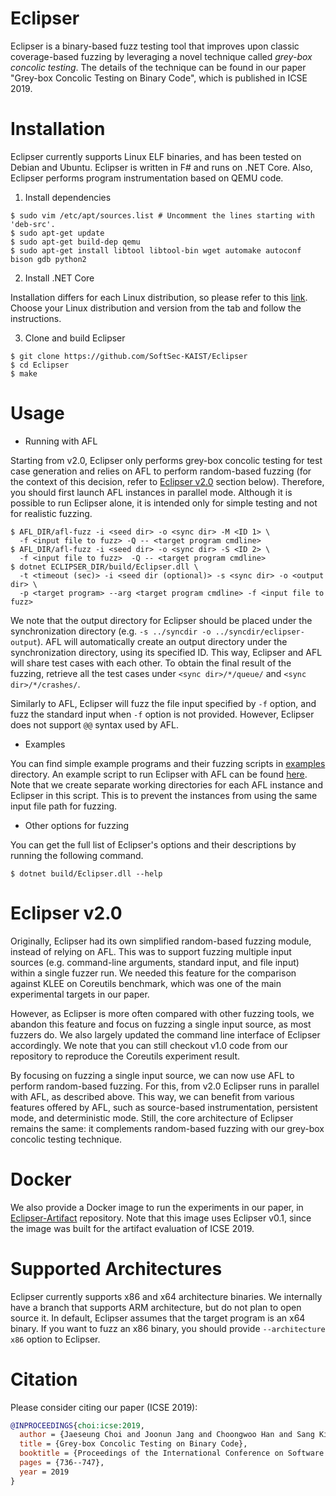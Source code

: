 Eclipser
========

Eclipser is a binary-based fuzz testing tool that improves upon classic
coverage-based fuzzing by leveraging a novel technique called *grey-box concolic
testing*. The details of the technique can be found in our paper "Grey-box
Concolic Testing on Binary Code", which is published in ICSE 2019.

# Installation

Eclipser currently supports Linux ELF binaries, and has been tested on Debian
and Ubuntu. Eclipser is written in F# and runs on .NET Core. Also, Eclipser
performs program instrumentation based on QEMU code.

1. Install dependencies

```
$ sudo vim /etc/apt/sources.list # Uncomment the lines starting with 'deb-src'.
$ sudo apt-get update
$ sudo apt-get build-dep qemu
$ sudo apt-get install libtool libtool-bin wget automake autoconf bison gdb python2
```

2. Install .NET Core

Installation differs for each Linux distribution, so please refer to this
[link](https://www.microsoft.com/net/download/linux-package-manager/ubuntu18-04/sdk-current).
Choose your Linux distribution and version from the tab and follow the
instructions.

3. Clone and build Eclipser

```
$ git clone https://github.com/SoftSec-KAIST/Eclipser
$ cd Eclipser
$ make
```

# Usage

- Running with AFL

Starting from v2.0, Eclipser only performs grey-box concolic testing for test
case generation and relies on AFL to perform random-based fuzzing (for the
context of this decision, refer to [Eclipser v2.0](#eclipser-v20) section
below). Therefore, you should first launch AFL instances in parallel mode.
Although it is possible to run Eclipser alone, it is intended only for simple
testing and not for realistic fuzzing.

```
$ AFL_DIR/afl-fuzz -i <seed dir> -o <sync dir> -M <ID 1> \
  -f <input file to fuzz> -Q -- <target program cmdline>
$ AFL_DIR/afl-fuzz -i <seed dir> -o <sync dir> -S <ID 2> \
  -f <input file to fuzz>  -Q -- <target program cmdline>
$ dotnet ECLIPSER_DIR/build/Eclipser.dll \
  -t <timeout (sec)> -i <seed dir (optional)> -s <sync dir> -o <output dir> \
  -p <target program> --arg <target program cmdline> -f <input file to fuzz>
```

We note that the output directory for Eclipser should be placed under the
synchronization directory (e.g. `-s ../syncdir -o ../syncdir/eclipser-output`).
AFL will automatically create an output directory under the synchronization
directory, using its specified ID. This way, Eclipser and AFL will share test
cases with each other. To obtain the final result of the fuzzing, retrieve all
the test cases under `<sync dir>/*/queue/` and `<sync dir>/*/crashes/`.

Similarly to AFL, Eclipser will fuzz the file input specified by `-f` option, and
fuzz the standard input when `-f` option is not provided. However, Eclipser does
not support `@@` syntax used by AFL.

- Examples

You can find simple example programs and their fuzzing scripts in
[examples](./examples) directory. An example script to run Eclipser with AFL can
be found [here](examples/test_integerate.sh). Note that we create separate
working directories for each AFL instance and Eclipser in this script. This is
to prevent the instances from using the same input file path for fuzzing.

- Other options for fuzzing

You can get the full list of Eclipser's options and their descriptions by
running the following command.

```
$ dotnet build/Eclipser.dll --help
```

# Eclipser v2.0

Originally, Eclipser had its own simplified random-based fuzzing module, instead
of relying on AFL. This was to support fuzzing multiple input sources (e.g.
command-line arguments, standard input, and file input) within a single fuzzer
run. We needed this feature for the comparison against KLEE on Coreutils
benchmark, which was one of the main experimental targets in our paper.

However, as Eclipser is more often compared with other fuzzing tools, we abandon
this feature and focus on fuzzing a single input source, as most fuzzers do. We
also largely updated the command line interface of Eclipser accordingly. We note
that you can still checkout v1.0 code from our repository to reproduce the
Coreutils experiment result.

By focusing on fuzzing a single input source, we can now use AFL to perform
random-based fuzzing. For this, from v2.0 Eclipser runs in parallel with AFL, as
described above. This way, we can benefit from various features offered by AFL,
such as source-based instrumentation, persistent mode, and deterministic mode.
Still, the core architecture of Eclipser remains the same: it complements
random-based fuzzing with our grey-box concolic testing technique.

# Docker

We also provide a Docker image to run the experiments in our paper, in
[Eclipser-Artifact](https://github.com/SoftSec-KAIST/Eclipser-Artifact)
repository. Note that this image uses Eclipser v0.1, since the image was
built for the artifact evaluation of ICSE 2019.

# Supported Architectures

Eclipser currently supports x86 and x64 architecture binaries. We internally
have a branch that supports ARM architecture, but do not plan to open source it.
In default, Eclipser assumes that the target program is an x64 binary. If you
want to fuzz an x86 binary, you should provide `--architecture x86` option to
Eclipser.

# Citation

Please consider citing our paper (ICSE 2019):
```bibtex
@INPROCEEDINGS{choi:icse:2019,
  author = {Jaeseung Choi and Joonun Jang and Choongwoo Han and Sang Kil Cha},
  title = {Grey-box Concolic Testing on Binary Code},
  booktitle = {Proceedings of the International Conference on Software Engineering},
  pages = {736--747},
  year = 2019
}
```
